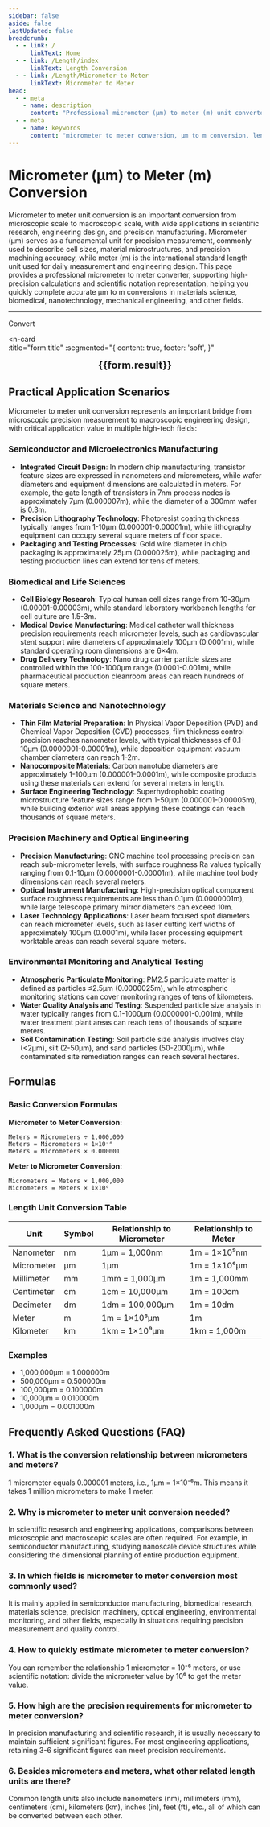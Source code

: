 ```yaml
---
sidebar: false
aside: false
lastUpdated: false
breadcrumb:
  - - link: /
      linkText: Home
  - - link: /Length/index
      linkText: Length Conversion
  - - link: /Length/Micrometer-to-Meter
      linkText: Micrometer to Meter
head:
  - - meta
    - name: description
      content: "Professional micrometer (μm) to meter (m) unit converter and conversion guide. Provides accurate micrometer to meter conversion formulas, practical application scenarios, and frequently asked questions. Supports scientific notation and high-precision calculations, suitable for engineering design, scientific research, and educational teaching."
  - - meta
    - name: keywords
      content: "micrometer to meter conversion, μm to m conversion, length unit converter, micrometer meter conversion formula, unit conversion, length measurement, precision measurement, engineering calculation, scientific notation, microscopic measurement, macroscopic scale, materials science, biomedical, nanotechnology, mechanical engineering, optical engineering, semiconductor manufacturing, precision instruments, measurement tools, unit conversion table"
---
```

# Micrometer (μm) to Meter (m) Conversion

Micrometer to meter unit conversion is an important conversion from microscopic scale to macroscopic scale, with wide applications in scientific research, engineering design, and precision manufacturing. Micrometer (μm) serves as a fundamental unit for precision measurement, commonly used to describe cell sizes, material microstructures, and precision machining accuracy, while meter (m) is the international standard length unit used for daily measurement and engineering design. This page provides a professional micrometer to meter converter, supporting high-precision calculations and scientific notation representation, helping you quickly complete accurate μm to m conversions in materials science, biomedical, nanotechnology, mechanical engineering, and other fields.

---
<script setup>
import { onMounted, reactive, inject, ref } from 'vue'
import { NButton, NForm, NFormItem, NInput, NInputNumber, NSelect, NCard, useMessage,NGrid ,NGi } from 'naive-ui'
import { defineClientComponent } from 'vitepress'
import { Length } from '../files';
const seoKey = ['unit converter','unit conversion','length unit converter','length unit conversion','size conversion','length unit conversion','length unit conversion table','micrometer','millimeter','millimeter','micrometer','micrometer','nanometer','meter and micrometer conversion','micrometer and centimeter conversion','one micrometer','micrometer and meter conversion','um unit','micrometer unit','µm','millimeter and micrometer conversion','what is micron unit','decimeter unit','micrometer and meter','how many millimeters in one micrometer','microns','um and mm conversion','how many micrometers in one millimeter','weimi','micrometer','mesh','micrometer symbol','μm and mm conversion','micrometer and millimeter conversion','millimeter and micrometer','micrometer unit','miu','what is m unit','what is um unit','what is μm unit','micrometer and millimeter','μm','um','micrometer symbol']
const convert = inject('convert')

const form = reactive({
  number: null,
  result: '',
  title:'Micrometer (μm) to Meter (m) Conversion',
})

const convertHandler = () => {
  if (form.number !== null && !isNaN(form.number)) {
    const convertedValue = parseFloat(form.number) / 1000000
    form.result = `${form.number}μm = ${convertedValue.toFixed(6)}m`
  } else {
    form.result = 'Please enter a valid number.'
  }
}
</script>

<n-form size="large" :model="form">
  <n-form-item label="Micrometers (μm)">
    <n-input-number v-model:value="form.number" placeholder="Enter micrometers" style="width: 100%" />
  </n-form-item>
  <n-form-item>
    <n-button type="info" @click="convertHandler" block>Convert</n-button>
  </n-form-item>
</n-form>

<n-card  
  :title="form.title"
  :segmented="{
    content: true,
    footer: 'soft',
  }"
>
  <div  style="text-align:center;font-size:20px;">
    <strong>{{form.result}}</strong>
  </div>
    <template #footer>
    <div>
      <span v-for="item of seoKey">{{item}}，</span>
    </div>
  </template>
</n-card>

## Practical Application Scenarios

Micrometer to meter unit conversion represents an important bridge from microscopic precision measurement to macroscopic engineering design, with critical application value in multiple high-tech fields:

### Semiconductor and Microelectronics Manufacturing
- **Integrated Circuit Design**: In modern chip manufacturing, transistor feature sizes are expressed in nanometers and micrometers, while wafer diameters and equipment dimensions are calculated in meters. For example, the gate length of transistors in 7nm process nodes is approximately 7μm (0.000007m), while the diameter of a 300mm wafer is 0.3m.
- **Precision Lithography Technology**: Photoresist coating thickness typically ranges from 1-10μm (0.000001-0.00001m), while lithography equipment can occupy several square meters of floor space.
- **Packaging and Testing Processes**: Gold wire diameter in chip packaging is approximately 25μm (0.000025m), while packaging and testing production lines can extend for tens of meters.

### Biomedical and Life Sciences
- **Cell Biology Research**: Typical human cell sizes range from 10-30μm (0.00001-0.00003m), while standard laboratory workbench lengths for cell culture are 1.5-3m.
- **Medical Device Manufacturing**: Medical catheter wall thickness precision requirements reach micrometer levels, such as cardiovascular stent support wire diameters of approximately 100μm (0.0001m), while standard operating room dimensions are 6×4m.
- **Drug Delivery Technology**: Nano drug carrier particle sizes are controlled within the 100-1000μm range (0.0001-0.001m), while pharmaceutical production cleanroom areas can reach hundreds of square meters.

### Materials Science and Nanotechnology
- **Thin Film Material Preparation**: In Physical Vapor Deposition (PVD) and Chemical Vapor Deposition (CVD) processes, film thickness control precision reaches nanometer levels, with typical thicknesses of 0.1-10μm (0.0000001-0.00001m), while deposition equipment vacuum chamber diameters can reach 1-2m.
- **Nanocomposite Materials**: Carbon nanotube diameters are approximately 1-100μm (0.000001-0.0001m), while composite products using these materials can extend for several meters in length.
- **Surface Engineering Technology**: Superhydrophobic coating microstructure feature sizes range from 1-50μm (0.000001-0.00005m), while building exterior wall areas applying these coatings can reach thousands of square meters.

### Precision Machinery and Optical Engineering
- **Precision Manufacturing**: CNC machine tool processing precision can reach sub-micrometer levels, with surface roughness Ra values typically ranging from 0.1-10μm (0.0000001-0.00001m), while machine tool body dimensions can reach several meters.
- **Optical Instrument Manufacturing**: High-precision optical component surface roughness requirements are less than 0.1μm (0.0000001m), while large telescope primary mirror diameters can exceed 10m.
- **Laser Technology Applications**: Laser beam focused spot diameters can reach micrometer levels, such as laser cutting kerf widths of approximately 100μm (0.0001m), while laser processing equipment worktable areas can reach several square meters.

### Environmental Monitoring and Analytical Testing
- **Atmospheric Particulate Monitoring**: PM2.5 particulate matter is defined as particles ≤2.5μm (0.0000025m), while atmospheric monitoring stations can cover monitoring ranges of tens of kilometers.
- **Water Quality Analysis and Testing**: Suspended particle size analysis in water typically ranges from 0.1-1000μm (0.0000001-0.001m), while water treatment plant areas can reach tens of thousands of square meters.
- **Soil Contamination Testing**: Soil particle size analysis involves clay (<2μm), silt (2-50μm), and sand particles (50-2000μm), while contaminated site remediation ranges can reach several hectares.

## Formulas

### Basic Conversion Formulas

**Micrometer to Meter Conversion:**
```
Meters = Micrometers ÷ 1,000,000
Meters = Micrometers × 1×10⁻⁶
Meters = Micrometers × 0.000001
```

**Meter to Micrometer Conversion:**
```
Micrometers = Meters × 1,000,000
Micrometers = Meters × 1×10⁶
```

### Length Unit Conversion Table

| Unit | Symbol | Relationship to Micrometer | Relationship to Meter |
|------|--------|---------------------------|----------------------|
| Nanometer | nm | 1μm = 1,000nm | 1m = 1×10⁹nm |
| Micrometer | μm | 1μm | 1m = 1×10⁶μm |
| Millimeter | mm | 1mm = 1,000μm | 1m = 1,000mm |
| Centimeter | cm | 1cm = 10,000μm | 1m = 100cm |
| Decimeter | dm | 1dm = 100,000μm | 1m = 10dm |
| Meter | m | 1m = 1×10⁶μm | 1m |
| Kilometer | km | 1km = 1×10⁹μm | 1km = 1,000m |

### Examples
- 1,000,000μm = 1.000000m
- 500,000μm = 0.500000m
- 100,000μm = 0.100000m
- 10,000μm = 0.010000m
- 1,000μm = 0.001000m

## Frequently Asked Questions (FAQ)

### 1. What is the conversion relationship between micrometers and meters?
1 micrometer equals 0.000001 meters, i.e., 1μm = 1×10⁻⁶m. This means it takes 1 million micrometers to make 1 meter.

### 2. Why is micrometer to meter unit conversion needed?
In scientific research and engineering applications, comparisons between microscopic and macroscopic scales are often required. For example, in semiconductor manufacturing, studying nanoscale device structures while considering the dimensional planning of entire production equipment.

### 3. In which fields is micrometer to meter conversion most commonly used?
It is mainly applied in semiconductor manufacturing, biomedical research, materials science, precision machinery, optical engineering, environmental monitoring, and other fields, especially in situations requiring precision measurement and quality control.

### 4. How to quickly estimate micrometer to meter conversion?
You can remember the relationship 1 micrometer = 10⁻⁶ meters, or use scientific notation: divide the micrometer value by 10⁶ to get the meter value.

### 5. How high are the precision requirements for micrometer to meter conversion?
In precision manufacturing and scientific research, it is usually necessary to maintain sufficient significant figures. For most engineering applications, retaining 3-6 significant figures can meet precision requirements.

### 6. Besides micrometers and meters, what other related length units are there?
Common length units also include nanometers (nm), millimeters (mm), centimeters (cm), kilometers (km), inches (in), feet (ft), etc., all of which can be converted between each other.

